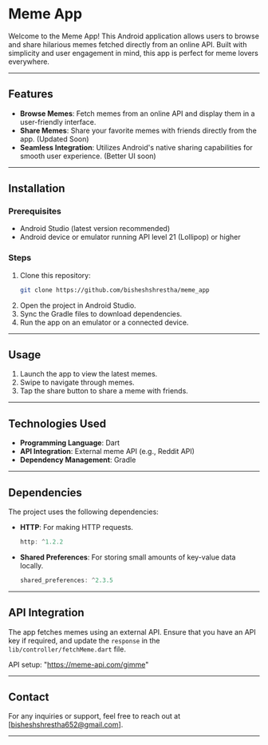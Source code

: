 # Meme App

Welcome to the Meme App! This Android application allows users to browse and share hilarious memes fetched directly from an online API. Built with simplicity and user engagement in mind, this app is perfect for meme lovers everywhere.

---

## Features

- **Browse Memes**: Fetch memes from an online API and display them in a user-friendly interface.
- **Share Memes**: Share your favorite memes with friends directly from the app. (Updated Soon)
- **Seamless Integration**: Utilizes Android's native sharing capabilities for smooth user experience. (Better UI soon)

---

## Installation

### Prerequisites

- Android Studio (latest version recommended)
- Android device or emulator running API level 21 (Lollipop) or higher

### Steps

1. Clone this repository:
   ```bash
   git clone https://github.com/bisheshshrestha/meme_app
   ```
2. Open the project in Android Studio.
3. Sync the Gradle files to download dependencies.
4. Run the app on an emulator or a connected device.

---

## Usage

1. Launch the app to view the latest memes.
2. Swipe to navigate through memes.
3. Tap the share button to share a meme with friends.

---

## Technologies Used

- **Programming Language**: Dart
- **API Integration**: External meme API (e.g., Reddit API)
- **Dependency Management**: Gradle

---

## Dependencies

The project uses the following dependencies:

- **HTTP**: For making HTTP requests.
  ```gradle
  http: ^1.2.2
  ```
- **Shared Preferences**: For storing small amounts of key-value data locally.
  ```gradle
  shared_preferences: ^2.3.5
  
  ```

---

## API Integration

The app fetches memes using an external API. Ensure that you have an API key if required, and update the `response` in the `lib/controller/fetchMeme.dart` file.

 API setup:
"https://meme-api.com/gimme"

---


## Contact

For any inquiries or support, feel free to reach out at [bisheshshrestha652@gmail.com].

---

